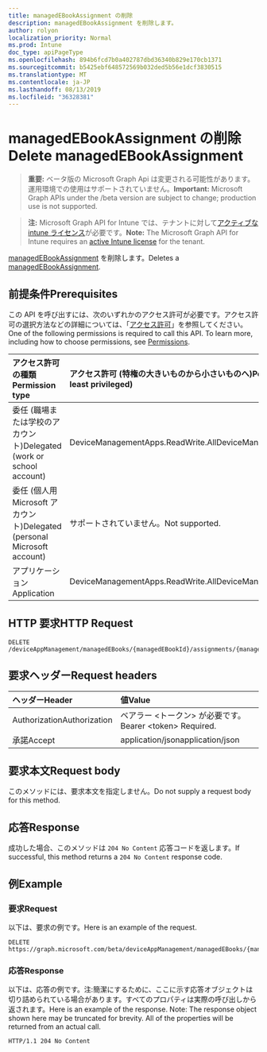 ```yaml
---
title: managedEBookAssignment の削除
description: managedEBookAssignment を削除します。
author: rolyon
localization_priority: Normal
ms.prod: Intune
doc_type: apiPageType
ms.openlocfilehash: 894b6fcd7b0a402787dbd36340b829e170cb1371
ms.sourcegitcommit: b5425ebf648572569b032ded5b56e1dcf3830515
ms.translationtype: MT
ms.contentlocale: ja-JP
ms.lasthandoff: 08/13/2019
ms.locfileid: "36328381"
---
```

# <a name="delete-managedebookassignment"></a><span data-ttu-id="1b873-103">managedEBookAssignment の削除</span><span class="sxs-lookup"><span data-stu-id="1b873-103">Delete managedEBookAssignment</span></span>

> <span data-ttu-id="1b873-104">**重要:** ベータ版の Microsoft Graph Api は変更される可能性があります。運用環境での使用はサポートされていません。</span><span class="sxs-lookup"><span data-stu-id="1b873-104">**Important:** Microsoft Graph APIs under the /beta version are subject to change; production use is not supported.</span></span>

> <span data-ttu-id="1b873-105">**注:** Microsoft Graph API for Intune では、テナントに対して[アクティブな intune ライセンス](https://go.microsoft.com/fwlink/?linkid=839381)が必要です。</span><span class="sxs-lookup"><span data-stu-id="1b873-105">**Note:** The Microsoft Graph API for Intune requires an [active Intune license](https://go.microsoft.com/fwlink/?linkid=839381) for the tenant.</span></span>

<span data-ttu-id="1b873-106">[managedEBookAssignment](../resources/intune-books-managedebookassignment.md) を削除します。</span><span class="sxs-lookup"><span data-stu-id="1b873-106">Deletes a [managedEBookAssignment](../resources/intune-books-managedebookassignment.md).</span></span>

## <a name="prerequisites"></a><span data-ttu-id="1b873-107">前提条件</span><span class="sxs-lookup"><span data-stu-id="1b873-107">Prerequisites</span></span>
<span data-ttu-id="1b873-p101">この API を呼び出すには、次のいずれかのアクセス許可が必要です。アクセス許可の選択方法などの詳細については、「[アクセス許可](/graph/permissions-reference)」を参照してください。</span><span class="sxs-lookup"><span data-stu-id="1b873-p101">One of the following permissions is required to call this API. To learn more, including how to choose permissions, see [Permissions](/graph/permissions-reference).</span></span>

|<span data-ttu-id="1b873-110">アクセス許可の種類</span><span class="sxs-lookup"><span data-stu-id="1b873-110">Permission type</span></span>|<span data-ttu-id="1b873-111">アクセス許可 (特権の大きいものから小さいものへ)</span><span class="sxs-lookup"><span data-stu-id="1b873-111">Permissions (from most to least privileged)</span></span>|
|:---|:---|
|<span data-ttu-id="1b873-112">委任 (職場または学校のアカウント)</span><span class="sxs-lookup"><span data-stu-id="1b873-112">Delegated (work or school account)</span></span>|<span data-ttu-id="1b873-113">DeviceManagementApps.ReadWrite.All</span><span class="sxs-lookup"><span data-stu-id="1b873-113">DeviceManagementApps.ReadWrite.All</span></span>|
|<span data-ttu-id="1b873-114">委任 (個人用 Microsoft アカウント)</span><span class="sxs-lookup"><span data-stu-id="1b873-114">Delegated (personal Microsoft account)</span></span>|<span data-ttu-id="1b873-115">サポートされていません。</span><span class="sxs-lookup"><span data-stu-id="1b873-115">Not supported.</span></span>|
|<span data-ttu-id="1b873-116">アプリケーション</span><span class="sxs-lookup"><span data-stu-id="1b873-116">Application</span></span>|<span data-ttu-id="1b873-117">DeviceManagementApps.ReadWrite.All</span><span class="sxs-lookup"><span data-stu-id="1b873-117">DeviceManagementApps.ReadWrite.All</span></span>|

## <a name="http-request"></a><span data-ttu-id="1b873-118">HTTP 要求</span><span class="sxs-lookup"><span data-stu-id="1b873-118">HTTP Request</span></span>
<!-- {
  "blockType": "ignored"
}
-->
``` http
DELETE /deviceAppManagement/managedEBooks/{managedEBookId}/assignments/{managedEBookAssignmentId}
```

## <a name="request-headers"></a><span data-ttu-id="1b873-119">要求ヘッダー</span><span class="sxs-lookup"><span data-stu-id="1b873-119">Request headers</span></span>
|<span data-ttu-id="1b873-120">ヘッダー</span><span class="sxs-lookup"><span data-stu-id="1b873-120">Header</span></span>|<span data-ttu-id="1b873-121">値</span><span class="sxs-lookup"><span data-stu-id="1b873-121">Value</span></span>|
|:---|:---|
|<span data-ttu-id="1b873-122">Authorization</span><span class="sxs-lookup"><span data-stu-id="1b873-122">Authorization</span></span>|<span data-ttu-id="1b873-123">ベアラー &lt;トークン&gt; が必要です。</span><span class="sxs-lookup"><span data-stu-id="1b873-123">Bearer &lt;token&gt; Required.</span></span>|
|<span data-ttu-id="1b873-124">承諾</span><span class="sxs-lookup"><span data-stu-id="1b873-124">Accept</span></span>|<span data-ttu-id="1b873-125">application/json</span><span class="sxs-lookup"><span data-stu-id="1b873-125">application/json</span></span>|

## <a name="request-body"></a><span data-ttu-id="1b873-126">要求本文</span><span class="sxs-lookup"><span data-stu-id="1b873-126">Request body</span></span>
<span data-ttu-id="1b873-127">このメソッドには、要求本文を指定しません。</span><span class="sxs-lookup"><span data-stu-id="1b873-127">Do not supply a request body for this method.</span></span>

## <a name="response"></a><span data-ttu-id="1b873-128">応答</span><span class="sxs-lookup"><span data-stu-id="1b873-128">Response</span></span>
<span data-ttu-id="1b873-129">成功した場合、このメソッドは `204 No Content` 応答コードを返します。</span><span class="sxs-lookup"><span data-stu-id="1b873-129">If successful, this method returns a `204 No Content` response code.</span></span>

## <a name="example"></a><span data-ttu-id="1b873-130">例</span><span class="sxs-lookup"><span data-stu-id="1b873-130">Example</span></span>

### <a name="request"></a><span data-ttu-id="1b873-131">要求</span><span class="sxs-lookup"><span data-stu-id="1b873-131">Request</span></span>
<span data-ttu-id="1b873-132">以下は、要求の例です。</span><span class="sxs-lookup"><span data-stu-id="1b873-132">Here is an example of the request.</span></span>
``` http
DELETE https://graph.microsoft.com/beta/deviceAppManagement/managedEBooks/{managedEBookId}/assignments/{managedEBookAssignmentId}
```

### <a name="response"></a><span data-ttu-id="1b873-133">応答</span><span class="sxs-lookup"><span data-stu-id="1b873-133">Response</span></span>
<span data-ttu-id="1b873-p102">以下は、応答の例です。注:簡潔にするために、ここに示す応答オブジェクトは切り詰められている場合があります。すべてのプロパティは実際の呼び出しから返されます。</span><span class="sxs-lookup"><span data-stu-id="1b873-p102">Here is an example of the response. Note: The response object shown here may be truncated for brevity. All of the properties will be returned from an actual call.</span></span>
``` http
HTTP/1.1 204 No Content
```






